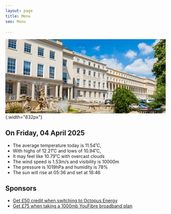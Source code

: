 ```yaml
---
layout: page
title: Menu
seo: Menu

---
```


![Logo](/images/logo.jpg){:width="832px"}

<!-- weather_marker starts -->
## On Friday, 04 April 2025

- The average temperature today is 11.54˚C,
- With highs of 12.21˚C and lows of 10.94˚C,
- It may feel like 10.79˚C with overcast clouds
- The wind speed is 1.53m/s and visibility is 10000m
- The pressure is 1019hPa and humidity is 78%
- The sun will rise at 05:36 and set at 18:46

<!-- weather_marker ends -->

## Sponsors

- [Get £50 credit when switching to Octopus Energy](https://bit.ly/3oD1nnS)
- [Get £75 when taking a 1000mb YouFibre broadband plan](https://aklam.io/91zWhU?)



